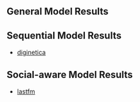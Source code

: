 ## General Model Results



## Sequential Model Results

* [diginetica](sequential/diginetica.md)

## Social-aware Model Results

* [lastfm](social/lastfm.md)
